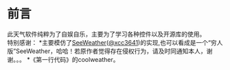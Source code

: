 # 前言
此天气软件纯粹为了自娱自乐，主要为了学习各种控件以及开源库的使用。</br>
特别感谢：
*主要模仿了[SeeWeather](https://github.com/xcc3641/SeeWeather)([@xcc3641](https://github.com/xcc3641))的实现,也可以看成是一个“穷人版”SeeWeather，哈哈！若原作者觉得存在侵权行为，请及时同通知本人，谢谢。。。
*《第一行代码》的coolweather。

